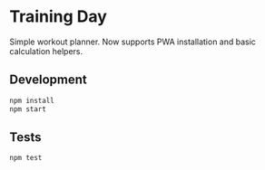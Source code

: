 # Training Day

Simple workout planner. Now supports PWA installation and basic calculation helpers.

## Development

```bash
npm install
npm start
```

## Tests

```bash
npm test
```

